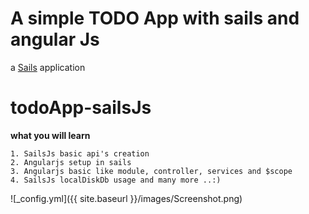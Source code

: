 # A simple TODO App with sails and angular Js

a [Sails](http://sailsjs.org) application
# todoApp-sailsJs

**what you will learn**

	1. SailsJs basic api's creation
	2. Angularjs setup in sails
	3. Angularjs basic like module, controller, services and $scope
	4. SailsJs localDiskDb usage and many more ..:)

![_config.yml]({{ site.baseurl }}/images/Screenshot.png)